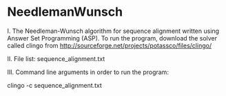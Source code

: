 # NeedlemanWunsch
I. The Needleman-Wunsch algorithm for sequence alignment written using Answer Set Programming (ASP). To run the program, download the solver called clingo from http://sourceforge.net/projects/potassco/files/clingo/ 

II. File list: sequence_alignment.txt

III. Command line arguments in order to run the program:

clingo -c sequence_alignment.txt
